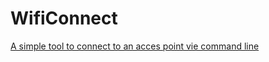 # WifiConnect
<a href="https://www.google.com/url?sa=i&url=https%3A%2F%2Fes.itpedia.nl%2F2018%2F07%2F12%2Fwifi-en-bluetooth-wat-is-het-verschil%2F&psig=AOvVaw0u4luv8okY-rQuL_Eyc3lN&ust=1617704485466000&source=images&cd=vfe&ved=0CAIQjRxqFwoTCMCk8_nw5u8CFQAAAAAdAAAAABAD"/>
A simple tool to connect to an acces point vie command line
